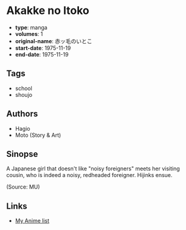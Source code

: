 # Akakke no Itoko

-   **type**: manga
-   **volumes**: 1
-   **original-name**: 赤ッ毛のいとこ
-   **start-date**: 1975-11-19
-   **end-date**: 1975-11-19

## Tags

-   school
-   shoujo

## Authors

-   Hagio
-   Moto (Story & Art)

## Sinopse

A Japanese girl that doesn't like "noisy foreigners" meets her visiting cousin, who is indeed a noisy, redheaded foreigner. Hijinks ensue.

(Source: MU)

## Links

-   [My Anime list](https://myanimelist.net/manga/9156/Akakke_no_Itoko)
